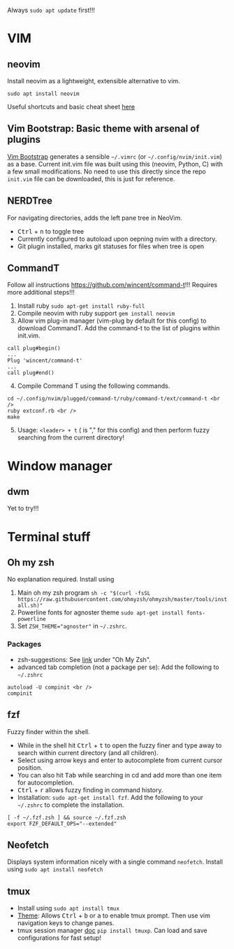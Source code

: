Always `sudo apt update` first!!!

# VIM

## neovim

Install neovim as a lightweight, extensible alternative to vim.

`sudo apt install neovim`

Useful shortcuts and basic cheat sheet [here](https://yannesposito.com/Scratch/en/blog/Learn-Vim-Progressively/)

## Vim Bootstrap: Basic theme with arsenal of plugins

[Vim Bootstrap](https://vim-bootstrap.com/) generates a sensible `~/.vimrc` (or `~/.config/nvim/init.vim`) as a base. Current init.vim file was built using this (neovim, Python, C) with a few small modifications. No need to use this directly since the repo `init.vim` file can be downloaded, this is just for reference.

## NERDTree

For navigating directories, adds the left pane tree in NeoVim. 

- <kbd>Ctrl</kbd> + <kbd>n</kbd> to toggle tree
- Currently configured to autoload upon oepning nvim with a directory. 
- Git plugin installed, marks git statuses for files when tree is open

## CommandT 

Follow all instructions https://github.com/wincent/command-t!!! Requires more additional steps!!!

1. Install ruby `sudo apt-get install ruby-full`
2. Compile neovim with ruby support `gem install neovim`
3. Allow vim plug-in manager (vim-plug by default for this config) to download CommandT. Add the command-t to the list of plugins within init.vim.

```
call plug#begin()
...
Plug 'wincent/command-t'
...
call plug#end()
```

4. Compile Command T using the following commands.

```
cd ~/.config/nvim/plugged/command-t/ruby/command-t/ext/command-t <br />
ruby extconf.rb <br />
make
```

5. Usage: `<leader> + t` (<leader> is "," for this config) and then perform fuzzy searching from the current directory!

# Window manager

## dwm

Yet to try!!!

# Terminal stuff

## Oh my zsh

No explanation required. Install using

1. Main oh my zsh program `sh -c "$(curl -fsSL https://raw.githubusercontent.com/ohmyzsh/ohmyzsh/master/tools/install.sh)"`
2. Powerline fonts for agnoster theme `sudo apt-get install fonts-powerline`
3. Set `ZSH_THEME="agnoster"` in `~/.zshrc`.

### Packages

- zsh-suggestions: See [link](https://github.com/zsh-users/zsh-autosuggestions/blob/master/INSTALL.md) under "Oh My Zsh".
- advanced tab completion (not a package per se): Add the following to `~/.zshrc`
```
autoload -U compinit <br />
compinit
```

## fzf

Fuzzy finder within the shell. 

- While in the shell hit <kbd>Ctrl</kbd> + <kbd>t</kbd> to open the fuzzy finer and type away to search within current directory (and all children). 
- Select using arrow keys and enter to autocomplete from current cursor position.
- You can also hit <kbd>Tab</kbd> while searching in cd and add more than one item for autocompletion.
- <kbd>Ctrl</kbd> + <kbd>r</kbd> allows fuzzy finding in command history.
- Installation: `sudo apt-get install fzf`. Add the following to your `~/.zshrc` to complete the installation.
```
[ -f ~/.fzf.zsh ] && source ~/.fzf.zsh
export FZF_DEFAULT_OPS="--extended"
```

## Neofetch

Displays system information nicely with a single command `neofetch`. Install using `sudo apt install neofetch`

## tmux 

- Install using `sudo apt install tmux`
- [Theme](https://github.com/gpakosz/.tmux): Allows <kbd>Ctrl</kbd> + <kbd>b</kbd> or <kbd>a</kbd> to enable tmux prompt. Then use vim navigation keys to change panes. 
- tmux session manager [doc](http://tmuxp.git-pull.com/en/latest/quickstart.html) `pip install tmuxp`. Can load and save configurations for fast setup!
